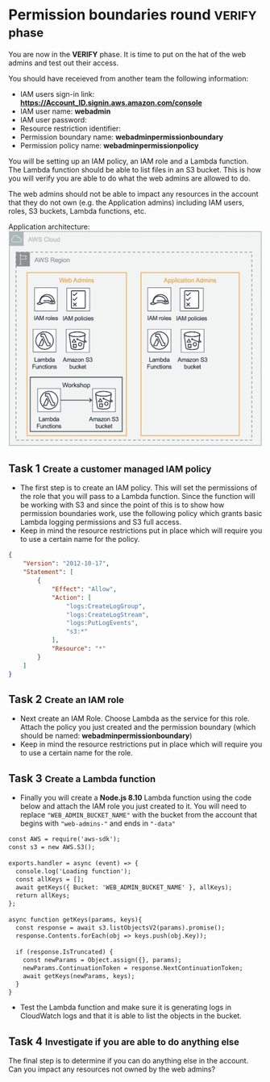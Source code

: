 # Permission boundaries round <small>VERIFY phase</small>

You are now in the **VERIFY** phase. It is time to put on the hat of the web admins and test out their access. 

You should have receieved from another team the following information:

* IAM users sign-in link:	**https://Account_ID.signin.aws.amazon.com/console**
* IAM user name:	**webadmin**
* IAM user password:	
* Resource restriction identifier:	
* Permission boundary name: **webadminpermissionboundary**
* Permission policy name: **webadminpermissionpolicy**

You will be setting up an IAM policy, an IAM role and a Lambda function. The Lambda function should be able to list files in an S3 bucket. This is how you will verify you are able to do what the web admins are allowed to do.

The web admins should not be able to impact any resources in the account  that they do not own (e.g. the Application admins) including IAM users, roles, S3 buckets, Lambda functions, etc.

Application architecture: ![image1](./images/architecture.png)

## Task 1 <small>Create a customer managed IAM policy</small>
	
* The first step is to create an IAM policy. This will set the permissions of the role that you will pass to a Lambda function. Since the function will be working with S3 and since the point of this is to show how permission boundaries work, use the following policy which grants basic Lambda logging permissions and S3 full access. 
* Keep in mind the resource restrictions put in place which will require you to use a certain name for the policy.

``` json
{
    "Version": "2012-10-17",
    "Statement": [
        {
            "Effect": "Allow",
            "Action": [
                "logs:CreateLogGroup",
                "logs:CreateLogStream",
                "logs:PutLogEvents",
                "s3:*"
            ],
            "Resource": "*"
        }
    ]
}
```

## Task 2 <small>Create an IAM role</small>

* Next create an IAM Role. Choose Lambda as the service for this role. Attach the policy you just created and the permission boundary (which should be named:  **webadminpermissionboundary**)
* Keep in mind the resource restrictions put in place which will require you to use a certain name for the role.
	
## Task 3 <small>Create a Lambda function</small>

* Finally you will create a **Node.js 8.10** Lambda function using the code below and attach the IAM role you just created to it. You will need to replace `"WEB_ADMIN_BUCKET_NAME"` with the bucket from the account that begins with `"web-admins-"` and ends in `"-data"`

``` node
const AWS = require('aws-sdk');
const s3 = new AWS.S3();

exports.handler = async (event) => {
  console.log('Loading function');
  const allKeys = [];
  await getKeys({ Bucket: 'WEB_ADMIN_BUCKET_NAME' }, allKeys);
  return allKeys;
};

async function getKeys(params, keys){
  const response = await s3.listObjectsV2(params).promise();
  response.Contents.forEach(obj => keys.push(obj.Key));

  if (response.IsTruncated) {
    const newParams = Object.assign({}, params);
    newParams.ContinuationToken = response.NextContinuationToken;
    await getKeys(newParams, keys); 
  }
}
```

* Test the Lambda function and make sure it is generating logs in CloudWatch logs and that it is able to list the objects in the bucket.

## Task 4 <small>Investigate if you are able to do anything else</small>

The final step is to determine if you can do anything else in the account. Can you impact any resources not owned by the web admins?